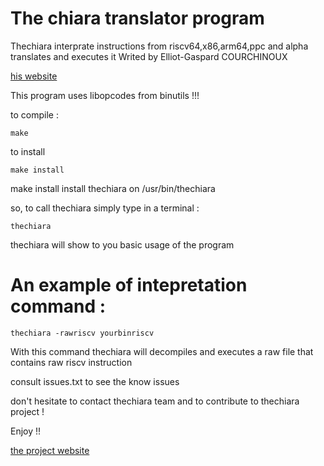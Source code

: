 # The chiara translator program 

Thechiara interprate instructions from riscv64,x86,arm64,ppc and alpha translates  and executes it
Writed by Elliot-Gaspard COURCHINOUX

[his website](https://gaspard.courchinoux.org)


This program uses libopcodes from binutils  !!! 

to compile : 

```
make 
```

to install 

```
make install
```
make install install thechiara on /usr/bin/thechiara

so, to call thechiara simply type in a terminal : 

```
thechiara
```
thechiara will show to you basic usage of the program

# An example of intepretation command : 


```
thechiara -rawriscv yourbinriscv
```
With this command thechiara will decompiles and executes a raw file that contains raw riscv instruction 

consult issues.txt to see the know issues 


don't  hesitate to contact thechiara team  and to contribute to thechiara project !

Enjoy !! 


[the project website](https://thechiara.org)
